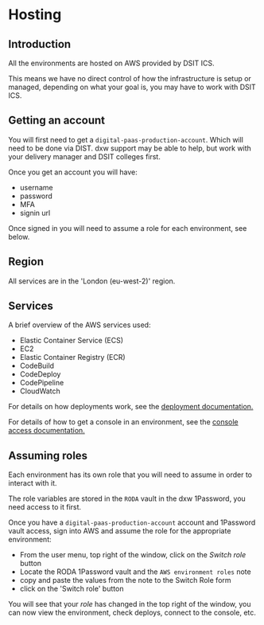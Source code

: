 # Hosting

## Introduction

All the environments are hosted on AWS provided by DSIT ICS.

This means we have no direct control of how the infrastructure is setup or
managed, depending on what your goal is, you may have to work with DSIT ICS.

## Getting an account

You will first need to get a `digital-paas-production-account`. Which will need
to be done via DIST. dxw support may be able to help, but work with your
delivery manager and DSIT colleges first.

Once you get an account you will have:

- username
- password
- MFA
- signin url

Once signed in you will need to assume a role for each environment, see below.

## Region

All services are in the 'London (eu-west-2)' region.

## Services

A brief overview of the AWS services used:

- Elastic Container Service (ECS)
- EC2
- Elastic Container Registry (ECR)
- CodeBuild
- CodeDeploy
- CodePipeline
- CloudWatch

For details on how deployments work, see the [deployment
documentation.](/doc/deployment-process.md)

For details of how to get a console in an environment, see the [console access
documentation.](/doc/console-access.md)

## Assuming roles

Each environment has its own role that you will need to assume in order to
interact with it.

The role variables are stored in the `RODA` vault in the dxw 1Password, you need
access to it first.

Once you have a `digital-paas-production-account` account and 1Password vault
access, sign into AWS and assume the role for the appropriate environment:

- From the user menu, top right of the window, click on the _Switch role_ button
- Locate the RODA 1Password vault and the `AWS environment roles` note
- copy and paste the values from the note to the Switch Role form
- click on the 'Switch role' button

You will see that your _role_ has changed in the top right of the window, you
can now view the environment, check deploys, connect to the console, etc.

